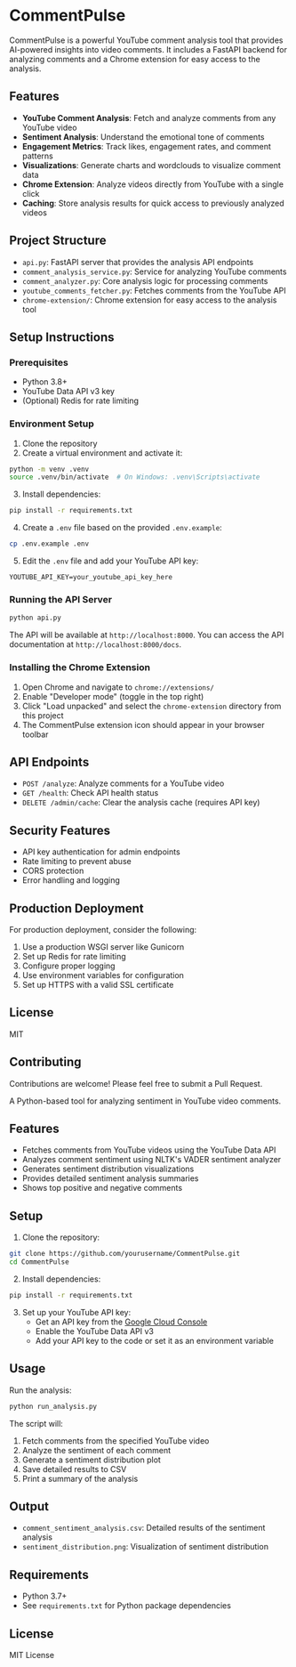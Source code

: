 # CommentPulse

CommentPulse is a powerful YouTube comment analysis tool that provides AI-powered insights into video comments. It includes a FastAPI backend for analyzing comments and a Chrome extension for easy access to the analysis.

## Features

- **YouTube Comment Analysis**: Fetch and analyze comments from any YouTube video
- **Sentiment Analysis**: Understand the emotional tone of comments
- **Engagement Metrics**: Track likes, engagement rates, and comment patterns
- **Visualizations**: Generate charts and wordclouds to visualize comment data
- **Chrome Extension**: Analyze videos directly from YouTube with a single click
- **Caching**: Store analysis results for quick access to previously analyzed videos

## Project Structure

- `api.py`: FastAPI server that provides the analysis API endpoints
- `comment_analysis_service.py`: Service for analyzing YouTube comments
- `comment_analyzer.py`: Core analysis logic for processing comments
- `youtube_comments_fetcher.py`: Fetches comments from the YouTube API
- `chrome-extension/`: Chrome extension for easy access to the analysis tool

## Setup Instructions

### Prerequisites

- Python 3.8+
- YouTube Data API v3 key
- (Optional) Redis for rate limiting

### Environment Setup

1. Clone the repository
2. Create a virtual environment and activate it:

```bash
python -m venv .venv
source .venv/bin/activate  # On Windows: .venv\Scripts\activate
```

3. Install dependencies:

```bash
pip install -r requirements.txt
```

4. Create a `.env` file based on the provided `.env.example`:

```bash
cp .env.example .env
```

5. Edit the `.env` file and add your YouTube API key:

```
YOUTUBE_API_KEY=your_youtube_api_key_here
```

### Running the API Server

```bash
python api.py
```

The API will be available at `http://localhost:8000`. You can access the API documentation at `http://localhost:8000/docs`.

### Installing the Chrome Extension

1. Open Chrome and navigate to `chrome://extensions/`
2. Enable "Developer mode" (toggle in the top right)
3. Click "Load unpacked" and select the `chrome-extension` directory from this project
4. The CommentPulse extension icon should appear in your browser toolbar

## API Endpoints

- `POST /analyze`: Analyze comments for a YouTube video
- `GET /health`: Check API health status
- `DELETE /admin/cache`: Clear the analysis cache (requires API key)

## Security Features

- API key authentication for admin endpoints
- Rate limiting to prevent abuse
- CORS protection
- Error handling and logging

## Production Deployment

For production deployment, consider the following:

1. Use a production WSGI server like Gunicorn
2. Set up Redis for rate limiting
3. Configure proper logging
4. Use environment variables for configuration
5. Set up HTTPS with a valid SSL certificate

## License

MIT

## Contributing

Contributions are welcome! Please feel free to submit a Pull Request.

A Python-based tool for analyzing sentiment in YouTube video comments.

## Features

- Fetches comments from YouTube videos using the YouTube Data API
- Analyzes comment sentiment using NLTK's VADER sentiment analyzer
- Generates sentiment distribution visualizations
- Provides detailed sentiment analysis summaries
- Shows top positive and negative comments

## Setup

1. Clone the repository:
```bash
git clone https://github.com/yourusername/CommentPulse.git
cd CommentPulse
```

2. Install dependencies:
```bash
pip install -r requirements.txt
```

3. Set up your YouTube API key:
   - Get an API key from the [Google Cloud Console](https://console.cloud.google.com/)
   - Enable the YouTube Data API v3
   - Add your API key to the code or set it as an environment variable

## Usage

Run the analysis:
```bash
python run_analysis.py
```

The script will:
1. Fetch comments from the specified YouTube video
2. Analyze the sentiment of each comment
3. Generate a sentiment distribution plot
4. Save detailed results to CSV
5. Print a summary of the analysis

## Output

- `comment_sentiment_analysis.csv`: Detailed results of the sentiment analysis
- `sentiment_distribution.png`: Visualization of sentiment distribution

## Requirements

- Python 3.7+
- See `requirements.txt` for Python package dependencies

## License

MIT License 